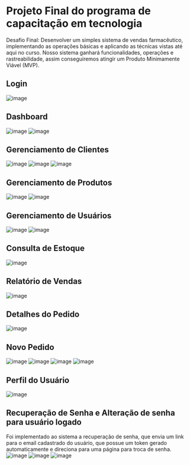 # Projeto Final do programa de capacitação em tecnologia
Desafio Final: Desenvolver um simples sistema de vendas farmacêutico, implementando as operações básicas e aplicando as
técnicas vistas até aqui no curso. Nosso sistema ganhará funcionalidades, operações e
rastreabilidade, assim conseguiremos atingir um Produto Minimamente Viável (MVP).

## Login
![image](https://github.com/user-attachments/assets/438489b7-bbd0-476c-ac37-ec9178f4a96a)

## Dashboard
![image](https://github.com/user-attachments/assets/99ec4ef9-08ae-4f41-8588-8f8c8a54b29b)
![image](https://github.com/user-attachments/assets/cafebd61-8096-473c-8191-644386093bc0)

## Gerenciamento de Clientes
![image](https://github.com/user-attachments/assets/d82fe23b-209f-4825-a430-22c2c99bb181)
![image](https://github.com/user-attachments/assets/b8428c99-fbb7-417d-bb93-ec63b42db577)
![image](https://github.com/user-attachments/assets/898a15eb-c807-4532-8bfb-7aa486f2bb2b)

## Gerenciamento de Produtos
![image](https://github.com/user-attachments/assets/efb06a76-337c-478f-bdbf-549be4eae918)
![image](https://github.com/user-attachments/assets/2b29c9fc-ef49-446e-815f-1a6460c390c4)

## Gerenciamento de Usuários
![image](https://github.com/user-attachments/assets/81d2eaa0-86b3-4c46-9e1f-9ac8b1755aba)
![image](https://github.com/user-attachments/assets/149bb9a2-8992-4964-ace4-4e2f7620da8c)

## Consulta de Estoque
![image](https://github.com/user-attachments/assets/f1870b49-178d-4e95-b1fe-cbb8e78862d2)

## Relatório de Vendas
![image](https://github.com/user-attachments/assets/d74bd68b-af49-4bad-a948-0794410eeea4)

## Detalhes do Pedido
![image](https://github.com/user-attachments/assets/02428155-ab1c-4f4f-b29b-c49ac634b602)

## Novo Pedido

![image](https://github.com/user-attachments/assets/8084582c-fdc0-4c93-b02a-400c12766a1b)
![image](https://github.com/user-attachments/assets/7dca9a7a-173e-471d-b1cb-a9c1d5ee3169)
![image](https://github.com/user-attachments/assets/79e3fc86-9227-4009-b13b-6209614b2b1b)
![image](https://github.com/user-attachments/assets/b6db8fa6-8eb4-435c-a2a6-895e20bc3386)

## Perfil do Usuário
![image](https://github.com/user-attachments/assets/6ae7acd7-9724-4f0a-89c3-33a1b908e05a)

## Recuperação de Senha e Alteração de senha para usuário logado
Foi implementado ao sistema a recuperação de senha, que envia um link para o email cadastrado do usuário, que possue um token gerado automaticamente e direciona para uma página para troca de senha.
![image](https://github.com/user-attachments/assets/84d07a2d-9aa2-43bf-8cef-c692e4c3a6d8)
![image](https://github.com/user-attachments/assets/133f67a3-5a60-47b6-bb30-4d088c1d39dc)
![image](https://github.com/user-attachments/assets/ae8dd5de-59f4-4f5d-97f4-33261c3d49c0)



